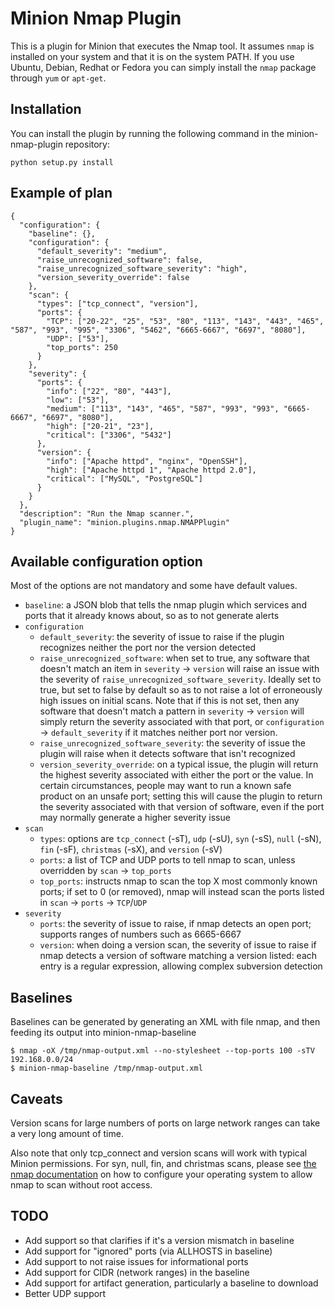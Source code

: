 Minion Nmap Plugin
==================

This is a plugin for Minion that executes the Nmap tool. It assumes `nmap` is installed on your system and that it is on the system PATH. If you use Ubuntu, Debian, Redhat or Fedora you can simply install the `nmap` package through `yum` or `apt-get`.

Installation
------------

You can install the plugin by running the following command in the minion-nmap-plugin repository:

```python setup.py install```

Example of plan
---------------
```
{
  "configuration": {
    "baseline": {},
    "configuration": {
      "default_severity": "medium",
      "raise_unrecognized_software": false,
      "raise_unrecognized_software_severity": "high",
      "version_severity_override": false
    },
    "scan": {
      "types": ["tcp_connect", "version"],
      "ports": {
        "TCP": ["20-22", "25", "53", "80", "113", "143", "443", "465", "587", "993", "995", "3306", "5462", "6665-6667", "6697", "8080"],
        "UDP": ["53"],
        "top_ports": 250
      }
    },
    "severity": {
      "ports": {
        "info": ["22", "80", "443"],
        "low": ["53"],
        "medium": ["113", "143", "465", "587", "993", "993", "6665-6667", "6697", "8080"],
        "high": ["20-21", "23"],
        "critical": ["3306", "5432"]
      },
      "version": {
        "info": ["Apache httpd", "nginx", "OpenSSH"],
        "high": ["Apache httpd 1", "Apache httpd 2.0"],
        "critical": ["MySQL", "PostgreSQL"]
      }
    }
  },
  "description": "Run the Nmap scanner.",
  "plugin_name": "minion.plugins.nmap.NMAPPlugin"
}
```
Available configuration option
------------------------------
Most of the options are not mandatory and some have default values.

* `baseline`: a JSON blob that tells the nmap plugin which services and ports that it already knows about, so as to not generate alerts
* `configuration`
  * `default_severity`: the severity of issue to raise if the plugin recognizes neither the port nor the version detected
  * `raise_unrecognized_software`: when set to true, any software that doesn't match an item in `severity` -> `version` will raise an issue with the severity of `raise_unrecognized_software_severity`. Ideally set to true, but set to false by default so as to not raise a lot of erroneously high issues on initial scans. Note that if this is not set, then any software that doesn't match a pattern in `severity` -> `version` will simply return the severity associated with that port, or `configuration` -> `default_severity` if it matches neither port nor version.
  * `raise_unrecognized_software_severity`: the severity of issue the plugin will raise when it detects software that isn't recognized
  * `version_severity_override`: on a typical issue, the plugin will return the highest severity associated with either the port or the value. In certain circumstances, people may want to run a known safe product on an unsafe port; setting this will cause the plugin to return the severity associated with that version of software, even if the port may normally generate a higher severity issue
* `scan`
  * `types`: options are `tcp_connect` (-sT), `udp` (-sU), `syn` (-sS), `null` (-sN), `fin` (-sF), `christmas` (-sX), and `version` (-sV)
  * `ports`: a list of TCP and UDP ports to tell nmap to scan, unless overridden by `scan` -> `top_ports`
  * `top_ports`: instructs nmap to scan the top X most commonly known ports; if set to 0 (or removed), nmap will instead scan the ports listed in `scan` -> `ports` -> `TCP`/`UDP`
* `severity`
  * `ports`: the severity of issue to raise, if nmap detects an open port; supports ranges of numbers such as 6665-6667
  * `version`: when doing a version scan, the severity of issue to raise if nmap detects a version of software matching a version listed: each entry is a regular expression, allowing complex subversion detection

Baselines
---------
Baselines can be generated by generating an XML with file nmap, and then feeding its output into minion-nmap-baseline

```
$ nmap -oX /tmp/nmap-output.xml --no-stylesheet --top-ports 100 -sTV 192.168.0.0/24
$ minion-nmap-baseline /tmp/nmap-output.xml
```


Caveats
-------
Version scans for large numbers of ports on large network ranges can take a very long amount of time.

Also note that only tcp_connect and version scans will work with typical Minion permissions. For syn, null, fin, and christmas scans, please see [the nmap documentation](https://secwiki.org/w/Running_nmap_as_an_unprivileged_user) on how to configure your operating system to allow nmap to scan without root access.

TODO
----

* Add support so that clarifies if it's a version mismatch in baseline
* Add support for "ignored" ports (via ALLHOSTS in baseline)
* Add support to not raise issues for informational ports
* Add support for CIDR (network ranges) in the baseline
* Add support for artifact generation, particularly a baseline to download
* Better UDP support
